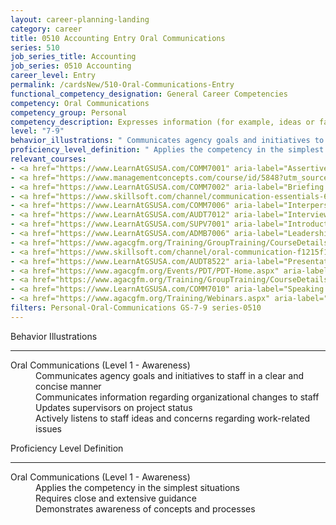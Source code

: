 ```yaml
---
layout: career-planning-landing
category: career
title: 0510 Accounting Entry Oral Communications
series: 510
job_series_title: Accounting
job_series: 0510 Accounting
career_level: Entry
permalink: /cardsNew/510-Oral-Communications-Entry
functional_competency_designation: General Career Competencies
competency: Oral Communications
competency_group: Personal
competency_description: Expresses information (for example, ideas or facts) to individuals or groups effectively, taking into account the audience and nature of the information (for example, technical, sensitive, controversial); makes clear and convincing oral presentations; listens to others, attends to nonverbal cues, and responds appropriately.
level: "7-9"
behavior_illustrations: " Communicates agency goals and initiatives to staff in a clear and concise manner  Communicates information regarding organizational changes to staff  Updates supervisors on project status  Actively listens to staff ideas and concerns regarding work-related issues"
proficiency_level_definition: " Applies the competency in the simplest situations  Requires close and extensive guidance  Demonstrates awareness of concepts and processes"
relevant_courses: 
- <a href="https://www.LearnAtGSUSA.com/COMM7001" aria-label="Assertiveness Skills (COMM7001) - https://www.LearnAtGSUSA.com/COMM7001">Assertiveness Skills (COMM7001)</a>, Graduate School USA (GSUSA)
- <a href="https://www.managementconcepts.com/course/id/5848?utm_source=CFOportal&utm_medium=listing&utm_campaign=CFOTTEP&utm_id=23FM" aria-label="Audit Interviews&#58; Skills for Success - https://www.managementconcepts.com/course/id/5848?utm_source=CFOportal&utm_medium=listing&utm_campaign=CFOTTEP&utm_id=23FM">Audit Interviews&#58; Skills for Success</a>, Management Concepts
- <a href="https://www.LearnAtGSUSA.com/COMM7002" aria-label="Briefing Techniques (COMM7002) - https://www.LearnAtGSUSA.com/COMM7002">Briefing Techniques (COMM7002)</a>, Graduate School USA (GSUSA)
- <a href="https://www.skillsoft.com/channel/communication-essentials-62dc4420-e719-11e6-9835-f723b46a2688?cta=feds" aria-label="Communication Essentials Channel - https://www.skillsoft.com/channel/communication-essentials-62dc4420-e719-11e6-9835-f723b46a2688?cta=feds">Communication Essentials Channel</a>, Skillsoft
- <a href="https://www.LearnAtGSUSA.com/COMM7006" aria-label="Interpersonal Communications (COMM7006) - https://www.LearnAtGSUSA.com/COMM7006">Interpersonal Communications (COMM7006)</a>, Graduate School USA (GSUSA)
- <a href="https://www.LearnAtGSUSA.com/AUDT7012" aria-label="Interviewing Techniques for Auditors (AUDT7012) - https://www.LearnAtGSUSA.com/AUDT7012">Interviewing Techniques for Auditors (AUDT7012)</a>, Graduate School USA (GSUSA)
- <a href="https://www.LearnAtGSUSA.com/SUPV7001" aria-label="Introduction to Supervision (SUPV7001) - https://www.LearnAtGSUSA.com/SUPV7001">Introduction to Supervision (SUPV7001)</a>, Graduate School USA (GSUSA)
- <a href="https://www.LearnAtGSUSA.com/ADMB7006" aria-label="Leadership Skills for Non-Supervisors (ADMB7006) - https://www.LearnAtGSUSA.com/ADMB7006">Leadership Skills for Non-Supervisors (ADMB7006)</a>, Graduate School USA (GSUSA)
- <a href="https://www.agacgfm.org/Training/GroupTraining/CourseDetails.aspx?ID=50" aria-label="Managerial Leadership - https://www.agacgfm.org/Training/GroupTraining/CourseDetails.aspx?ID=50">Managerial Leadership</a>, AGA
- <a href="https://www.skillsoft.com/channel/oral-communication-f1215f10-f91e-11e6-aad2-6b3c03be7fe8?cta=feds" aria-label="Oral Communications Channel - https://www.skillsoft.com/channel/oral-communication-f1215f10-f91e-11e6-aad2-6b3c03be7fe8?cta=feds">Oral Communications Channel</a>, Skillsoft
- <a href="https://www.LearnAtGSUSA.com/AUDT8522" aria-label="Presentation and Briefing Skills for Auditors (AUDT8522) - https://www.LearnAtGSUSA.com/AUDT8522">Presentation and Briefing Skills for Auditors (AUDT8522)</a>, Graduate School USA (GSUSA)
- <a href="https://www.agacgfm.org/Events/PDT/PDT-Home.aspx" aria-label="Professional Development Training (PDT) - multi-competency training - https://www.agacgfm.org/Events/PDT/PDT-Home.aspx">Professional Development Training (PDT) - multi-competency training</a>, AGA
- <a href="https://www.agacgfm.org/Training/GroupTraining/CourseDetails.aspx?ID=49" aria-label="Professional Polish in the Public Sector - https://www.agacgfm.org/Training/GroupTraining/CourseDetails.aspx?ID=49">Professional Polish in the Public Sector</a>, AGA
- <a href="https://www.LearnAtGSUSA.com/COMM7010" aria-label="Speaking with Confidence (COMM7010) - https://www.LearnAtGSUSA.com/COMM7010">Speaking with Confidence (COMM7010)</a>, Graduate School USA (GSUSA)
- <a href="https://www.agacgfm.org/Training/Webinars.aspx" aria-label="Webinar - Communications - https://www.agacgfm.org/Training/Webinars.aspx">Webinar - Communications</a>, AGA
filters: Personal-Oral-Communications GS-7-9 series-0510
---
```


<div class="desktop:grid-col-6 margin-y-3">
  <div class="border-top-2 bg-white padding-3 shadow-5 height-full members-hover border-1px button-border border-top-blue radius-lg">
    <p class="text-bold label-color font-size-21">Behavior Illustrations</p>
    <hr class="hr-green"/>
    <dl class="text-base card-content-color"><dt>Oral Communications (Level 1 - Awareness)</dt><dd>Communicates agency goals and initiatives to staff in a clear and concise manner </dd><dd>Communicates information regarding organizational changes to staff </dd><dd>Updates supervisors on project status </dd><dd>Actively listens to staff ideas and concerns regarding work-related issues</dd></dl>
  </div>
</div>
<div class="desktop:grid-col-6 margin-y-3">
  <div class="border-top-2 bg-white padding-3 shadow-5 height-full members-hover border-1px button-border border-top-blue radius-lg">
    <p class="text-bold label-color font-size-21">Proficiency Level Definition</p>
     <hr class="hr-green"/>
    <dl class="text-base card-content-color"><dt>Oral Communications (Level 1 - Awareness)</dt><dd>Applies the competency in the simplest situations </dd><dd>Requires close and extensive guidance </dd><dd>Demonstrates awareness of concepts and processes</dd></dl>
  </div>
</div>